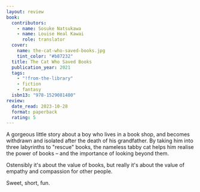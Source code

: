 ```yaml
---
layout: review
book:
  contributors:
    - name: Sosuke Natsukawa
    - name: Louise Heal Kawai
      role: translator
  cover:
    name: the-cat-who-saved-books.jpg
    tint_color: "#b87232"
  title: The Cat Who Saved Books
  publication_year: 2021
  tags:
    - "!from-the-library"
    - fiction
    - fantasy
  isbn13: "978-1529081480"
review:
  date_read: 2023-10-28
  format: paperback
  rating: 5
---
```


A gorgeous little story about a boy who lives in a book shop, and becomes withdrawn and isolated after the death of his grandfather.
By taking him into three labyrinths to "rescue" books, the nameless tabby cat helps him realise the power of books – and the importance of looking beyond them.

Ostensibly it's about the value of books, but really it's about the value of empathy and compassion for other people.

Sweet, short, fun.
